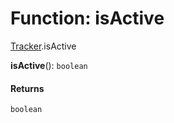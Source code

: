 # Function: isActive

[Tracker](/en/auto-docs/reactive/modules/Tracker.md).isActive

**isActive**(): `boolean`

#### Returns

`boolean`
